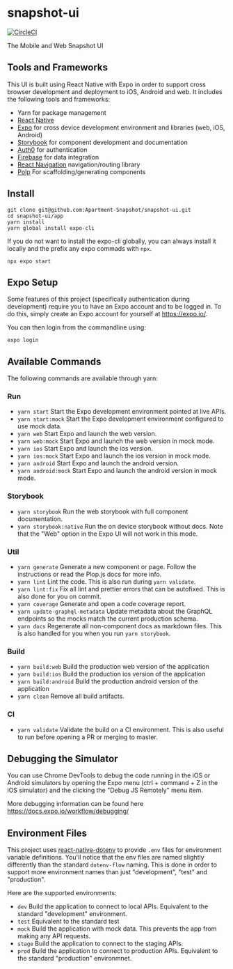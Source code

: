 # snapshot-ui

[![CircleCI](https://circleci.com/gh/Apartment-Snapshot/snapshot-ui/tree/main.svg?style=svg)](https://circleci.com/gh/Apartment-Snapshot/snapshot-ui/tree/main)

The Mobile and Web Snapshot UI

## Tools and Frameworks

This UI is built using React Native with Expo in order to support cross
browser development and deployment to iOS, Android and web. It includes
the following tools and frameworks:

- Yarn for package management
- [React Native](https://reactnative.dev/)
- [Expo](https://docs.expo.io/) for cross device development environment and libraries (web, iOS, Android)
- [Storybook](https://storybook.js.org/) for component development and documentation
- [Auth0](https://auth0.com/) for authentication
- [Firebase](https://firebase.google.com/) for data integration
- [React Navigation](https://reactnavigation.org/) navigation/routing library
- [Polp](https://plopjs.com/) For scaffolding/generating components

## Install

    git clone git@github.com:Apartment-Snapshot/snapshot-ui.git
    cd snapshot-ui/app
    yarn install
    yarn global install expo-cli

If you do not want to install the expo-cli globally, you can always install
it locally and the prefix any expo commads with `npx`.

    npx expo start

## Expo Setup

Some features of this project (specifically authentication during development)
require you to have an Expo account and to be
logged in. To do this, simply create an Expo account for yourself at https://expo.io/.

You can then login from the commandline using:

    expo login

## Available Commands

The following commands are available through yarn:

### Run

- `yarn start` Start the Expo development environment pointed at live APIs.
- `yarn start:mock` Start the Expo development environment configured to use mock data.
- `yarn web` Start Expo and launch the web version.
- `yarn web:mock` Start Expo and launch the web version in mock mode.
- `yarn ios` Start Expo and launch the ios version.
- `yarn ios:mock` Start Expo and launch the ios version in mock mode.
- `yarn android` Start Expo and launch the android version.
- `yarn android:mock` Start Expo and launch the android version in mock mode.

### Storybook

- `yarn storybook` Run the web storybook with full component documentation.
- `yarn storybook:native` Run the on device storybook without docs. Note that the
  "Web" option in the Expo UI will not work in this mode.

### Util

- `yarn generate` Generate a new component or page. Follow the instructions or read the
  Plop.js docs for more info.
- `yarn lint` Lint the code. This is also run during `yarn validate`.
- `yarn lint:fix` Fix all lint and prettier errors that can be autofixed. This is also
  done for you on commit.
- `yarn coverage` Generate and open a code coverage report.
- `yarn update-graphql-metadata` Update metadata about the GraphQL endpoints so the mocks
  match the current production schema.
- `yarn docs` Regenerate all non-component docs as markdown files. This is also handled
  for you when you run `yarn storybook`.

### Build

- `yarn build:web` Build the production web version of the application
- `yarn build:ios` Build the production ios version of the application
- `yarn build:android` Build the production android version of the application
- `yarn clean` Remove all build artifacts.

### CI

- `yarn validate` Validate the build on a CI environment. This is also useful
  to run before opening a PR or merging to master.

## Debugging the Simulator

You can use Chrome DevTools to debug the code running in the iOS or Android simulators
by opening the Expo menu (ctrl + command + Z in the iOS simulator) and the clicking the
"Debug JS Remotely" menu item.

More debugging information can be found here https://docs.expo.io/workflow/debugging/

## Environment Files

This project uses [react-native-dotenv](https://www.npmjs.com/package/react-native-dotenv)
to provide `.env` files for environment variable definitions. You'll notice that the
env files are named slightly differently than the standard `dotenv-flow` naming. This
is done in order to support more environment names than just "development", "test" and
"production".

Here are the supported environments:

- `dev` Build the application to connect to local APIs.
  Equivalent to the standard "development" environment.
- `test` Equivalent to the standard test
- `mock` Build the application with mock data. This prevents the app from making
  any API requests.
- `stage` Build the application to connect to the staging APIs.
- `prod` Build the application to connect to production APIs.
  Equivalent to the standard "production" environmnet.
